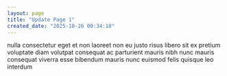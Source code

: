 ```yaml
---
layout: page
title: "Update Page 1"
created_date: "2025-10-26 00:34:10"
---
```


nulla consectetur eget et non laoreet non eu justo risus libero sit ex pretium voluptate diam volutpat consequat ac parturient mauris nibh nunc mauris consequat viverra esse bibendum mauris nunc euismod felis quisque leo interdum 
